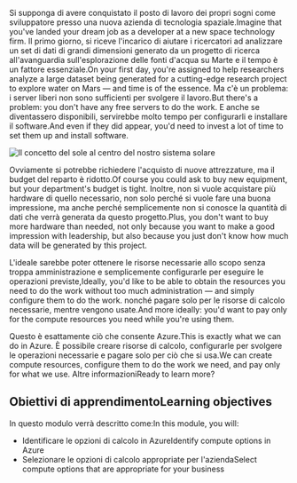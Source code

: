 <span data-ttu-id="35167-101">Si supponga di avere conquistato il posto di lavoro dei propri sogni come sviluppatore presso una nuova azienda di tecnologia spaziale.</span><span class="sxs-lookup"><span data-stu-id="35167-101">Imagine that you've landed your dream job as a developer at a new space technology firm.</span></span> <span data-ttu-id="35167-102">Il primo giorno, si riceve l'incarico di aiutare i ricercatori ad analizzare un set di dati di grandi dimensioni generato da un progetto di ricerca all'avanguardia sull'esplorazione delle fonti d'acqua su Marte e il tempo è un fattore essenziale.</span><span class="sxs-lookup"><span data-stu-id="35167-102">On your first day, you're assigned to help researchers analyze a large dataset being generated for a cutting-edge research project to explore water on Mars &mdash; and time is of the essence.</span></span> <span data-ttu-id="35167-103">Ma c'è un problema: i server liberi non sono sufficienti per svolgere il lavoro.</span><span class="sxs-lookup"><span data-stu-id="35167-103">But there's a problem: you don't have any free servers to do the work.</span></span> <span data-ttu-id="35167-104">E anche se diventassero disponibili, servirebbe molto tempo per configurarli e installare il software.</span><span class="sxs-lookup"><span data-stu-id="35167-104">And even if they did appear, you'd need to invest a lot of time to set them up and install software.</span></span>

![Il concetto del sole al centro del nostro sistema solare](../media/1-heading.png)

<span data-ttu-id="35167-106">Ovviamente si potrebbe richiedere l'acquisto di nuove attrezzature, ma il budget del reparto è ridotto.</span><span class="sxs-lookup"><span data-stu-id="35167-106">Of course you could ask to buy new equipment, but your department's budget is tight.</span></span> <span data-ttu-id="35167-107">Inoltre, non si vuole acquistare più hardware di quello necessario, non solo perché si vuole fare una buona impressione, ma anche perché semplicemente non si conosce la quantità di dati che verrà generata da questo progetto.</span><span class="sxs-lookup"><span data-stu-id="35167-107">Plus, you don't want to buy more hardware than needed, not only because you want to make a good impression with leadership, but also because you just don't know how much data will be generated by this project.</span></span>

<span data-ttu-id="35167-108">L'ideale sarebbe poter ottenere le risorse necessarie allo scopo senza troppa amministrazione e semplicemente configurarle per eseguire le operazioni previste,</span><span class="sxs-lookup"><span data-stu-id="35167-108">Ideally, you'd like to be able to obtain the resources you need to do the work without too much administration &mdash; and simply configure them to do the work.</span></span> <span data-ttu-id="35167-109">nonché pagare solo per le risorse di calcolo necessarie, mentre vengono usate.</span><span class="sxs-lookup"><span data-stu-id="35167-109">And more ideally: you'd want to pay only for the compute resources you need while you're using them.</span></span>

<span data-ttu-id="35167-110">Questo è esattamente ciò che consente Azure.</span><span class="sxs-lookup"><span data-stu-id="35167-110">This is exactly what we can do in Azure.</span></span> <span data-ttu-id="35167-111">È possibile creare risorse di calcolo, configurarle per svolgere le operazioni necessarie e pagare solo per ciò che si usa.</span><span class="sxs-lookup"><span data-stu-id="35167-111">We can create compute resources, configure them to do the work we need, and pay only for what we use.</span></span> <span data-ttu-id="35167-112">Altre informazioni</span><span class="sxs-lookup"><span data-stu-id="35167-112">Ready to learn more?</span></span>

## <a name="learning-objectives"></a><span data-ttu-id="35167-113">Obiettivi di apprendimento</span><span class="sxs-lookup"><span data-stu-id="35167-113">Learning objectives</span></span>

<span data-ttu-id="35167-114">In questo modulo verrà descritto come:</span><span class="sxs-lookup"><span data-stu-id="35167-114">In this module, you will:</span></span>

- <span data-ttu-id="35167-115">Identificare le opzioni di calcolo in Azure</span><span class="sxs-lookup"><span data-stu-id="35167-115">Identify compute options in Azure</span></span>
- <span data-ttu-id="35167-116">Selezionare le opzioni di calcolo appropriate per l'azienda</span><span class="sxs-lookup"><span data-stu-id="35167-116">Select compute options that are appropriate for your business</span></span>
